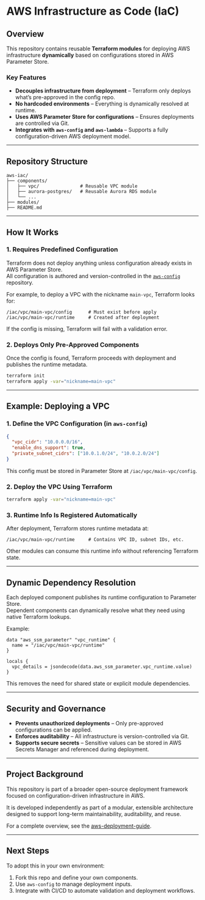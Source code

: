# AWS Infrastructure as Code (IaC)

## Overview

This repository contains reusable **Terraform modules** for deploying AWS infrastructure **dynamically** based on configurations stored in AWS Parameter Store.

### Key Features

- **Decouples infrastructure from deployment** – Terraform only deploys what’s pre-approved in the config repo.
- **No hardcoded environments** – Everything is dynamically resolved at runtime.
- **Uses AWS Parameter Store for configurations** – Ensures deployments are controlled via Git.
- **Integrates with `aws-config` and `aws-lambda`** – Supports a fully configuration-driven AWS deployment model.

---

## Repository Structure

```
aws-iac/
├── components/
│   ├── vpc/               # Reusable VPC module
│   ├── aurora-postgres/   # Reusable Aurora RDS module
│   └── ...
├── modules/
├── README.md
```

---

## How It Works

### 1. Requires Predefined Configuration

Terraform does not deploy anything unless configuration already exists in AWS Parameter Store.  
All configuration is authored and version-controlled in the [`aws-config`](https://github.com/tstrall/aws-config) repository.

For example, to deploy a VPC with the nickname `main-vpc`, Terraform looks for:

```
/iac/vpc/main-vpc/config      # Must exist before apply
/iac/vpc/main-vpc/runtime     # Created after deployment
```

If the config is missing, Terraform will fail with a validation error.

### 2. Deploys Only Pre-Approved Components

Once the config is found, Terraform proceeds with deployment and publishes the runtime metadata.

```bash
terraform init
terraform apply -var="nickname=main-vpc"
```

---

## Example: Deploying a VPC

### 1. Define the VPC Configuration (in `aws-config`)

```json
{
  "vpc_cidr": "10.0.0.0/16",
  "enable_dns_support": true,
  "private_subnet_cidrs": ["10.0.1.0/24", "10.0.2.0/24"]
}
```

This config must be stored in Parameter Store at `/iac/vpc/main-vpc/config`.

### 2. Deploy the VPC Using Terraform

```bash
terraform apply -var="nickname=main-vpc"
```

### 3. Runtime Info Is Registered Automatically

After deployment, Terraform stores runtime metadata at:

```
/iac/vpc/main-vpc/runtime     # Contains VPC ID, subnet IDs, etc.
```

Other modules can consume this runtime info without referencing Terraform state.

---

## Dynamic Dependency Resolution

Each deployed component publishes its runtime configuration to Parameter Store.  
Dependent components can dynamically resolve what they need using native Terraform lookups.

Example:

```hcl
data "aws_ssm_parameter" "vpc_runtime" {
  name = "/iac/vpc/main-vpc/runtime"
}

locals {
  vpc_details = jsondecode(data.aws_ssm_parameter.vpc_runtime.value)
}
```

This removes the need for shared state or explicit module dependencies.

---

## Security and Governance

- **Prevents unauthorized deployments** – Only pre-approved configurations can be applied.
- **Enforces auditability** – All infrastructure is version-controlled via Git.
- **Supports secure secrets** – Sensitive values can be stored in AWS Secrets Manager and referenced during deployment.

---

## Project Background

This repository is part of a broader open-source deployment framework focused on configuration-driven infrastructure in AWS.

It is developed independently as part of a modular, extensible architecture designed to support long-term maintainability, auditability, and reuse.

For a complete overview, see the [aws-deployment-guide](https://github.com/tstrall/aws-deployment-guide).

---

## Next Steps

To adopt this in your own environment:

1. Fork this repo and define your own components.
2. Use `aws-config` to manage deployment inputs.
3. Integrate with CI/CD to automate validation and deployment workflows.

